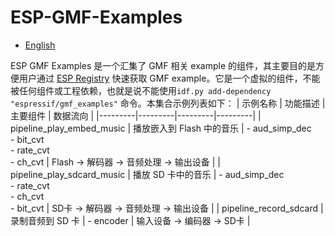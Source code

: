 # ESP-GMF-Examples

- [English](./README.md)

ESP GMF Examples 是一个汇集了 GMF 相关 example 的组件，其主要目的是方便用户通过 [ESP Registry](https://components.espressif.com/) 快速获取 GMF example。它是一个虚拟的组件，不能被任何组件或工程依赖，也就是说不能使用`idf.py add-dependency "espressif/gmf_examples"` 命令。本集合示例列表如下：
| 示例名称 | 功能描述 | 主要组件 | 数据流向 |
|---------|---------|---------|---------|
| pipeline_play_embed_music | 播放嵌入到 Flash 中的音乐 | - aud_simp_dec<br>- bit_cvt<br>- rate_cvt<br>- ch_cvt | Flash -> 解码器 -> 音频处理 -> 输出设备 |
| pipeline_play_sdcard_music | 播放 SD 卡中的音乐 | - aud_simp_dec<br>- rate_cvt<br>- ch_cvt<br>- bit_cvt | SD卡 -> 解码器 -> 音频处理 -> 输出设备 |
| pipeline_record_sdcard | 录制音频到 SD 卡 | - encoder | 输入设备 -> 编码器 -> SD卡 |
